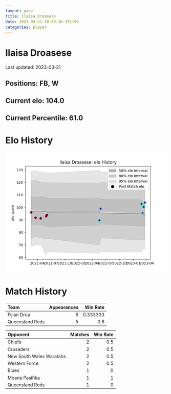 ```yaml
---  
layout: page  
title: Ilaisa Droasese  
date: 2023-03-21 18:50:10.701199  
categories: player  
---
```

# Ilaisa Droasese


Last updated: 2023-03-21
## Positions: FB, W

## Current elo: 104.0

## Current Percentile: 61.0

# Elo History


![elo history](history_IlaisaDroasese.png)
# Match History


| Team            |   Appearances |   Win Rate |
|:----------------|--------------:|-----------:|
| Fijian Drua     |             6 |   0.333333 |
| Queensland Reds |             5 |   0.6      |

| Opponent                 |   Matches |   Win Rate |
|:-------------------------|----------:|-----------:|
| Chiefs                   |         2 |        0.5 |
| Crusaders                |         2 |        0.5 |
| New South Wales Waratahs |         2 |        0.5 |
| Western Force            |         2 |        0.5 |
| Blues                    |         1 |        0   |
| Moana Pasifika           |         1 |        1   |
| Queensland Reds          |         1 |        0   |